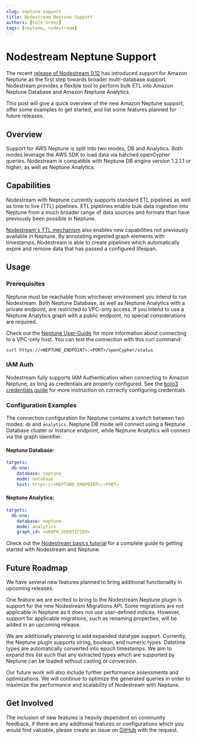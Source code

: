 ```yaml
---
slug: neptune-support
title: Nodestream Neptune Support
authors: [Cole-Greer]
tags: [neptune, nodestream]
---
```


# Nodestream Neptune Support

The recent [release of Nodestream 0.12](/docs/blog/0-12-release/) has introduced support for Amazon Neptune as the first step towards broader multi-database support. Nodestream provides a flexible tool to perform bulk ETL into Amazon Neptune Database and Amazon Neptune Analytics.

This post will give a quick overview of the new Amazon Neptune support, offer some examples to get started, and list some features planned for future releases.

## Overview

Support for AWS Neptune is split into two modes, DB and Analytics. Both modes leverage the AWS SDK to load data via batched openCypher queries. Nodestream is compatible with Neptune DB engine version 1.2.1.1 or higher, as well as Neptune Analytics.

## Capabilities

Nodestream with Neptune currently supports standard ETL pipelines as well as time to live (TTL) pipelines. ETL pipelines enable bulk data ingestion into Neptune from a much broader range of data sources and formats than have previously been possible in Neptune.

[Nodestream's TTL mechanism](/docs/docs/tutorials-intermediate/removing-data/) also enables new capabilities not previously available in Neptune. By annotating ingested graph elements with timestamps, Nodestream is able to create pipelines which automatically expire and remove data that has passed a configured lifespan.

## Usage

### Prerequisites

Neptune must be reachable from whichever environment you intend to run Nodestream. Both Neptune Database, as well as Neptune Analytics with a private endpoint, are restricted to VPC-only access. If you intend to use a Neptune Analytics graph with a public endpoint, no special considerations are required.

Check out the [Neptune User-Guide](https://docs.aws.amazon.com/neptune/latest/userguide/get-started-connecting.html) for more information about connecting to a VPC-only host. You can test the connection with this curl command:

```shell
curl https://<NEPTUNE_ENDPOINT>:<PORT>/openCypher/status
```

### IAM Auth

Nodestream fully supports IAM Authentication when connecting to Amazon Neptune, as long as credentials are properly configured. See the [boto3 credentials guide](https://boto3.amazonaws.com/v1/documentation/api/latest/guide/credentials.html#configuring-credentials) for more instruction on correctly configuring credentials.

### Configuration Examples

The connection configuration for Neptune contains a switch between two modes: `db` and `analytics`. Neptune DB mode will connect using a Neptune Database cluster or instance endpoint, while Neptune Analytics will connect via the graph identifier.

#### Neptune Database:

```yaml
targets:
  db-one:
    database: neptune
    mode: database
    host: https://<NEPTUNE_ENDPOINT>:<PORT>
```

#### Neptune Analytics:

```yaml
targets:
  db-one:
    database: neptune
    mode: analytics
    graph_id: <GRAPH_IDENTIFIER>
```

Check out the [Nodestream basics tutorial](/docs/docs/category/tutorial---basics/) for a complete guide to getting started with Nodestream and Neptune.

## Future Roadmap

We have several new features planned to bring additional functionality in upcoming releases.

One feature we are excited to bring to the Nodestream Neptune plugin is support for the new Nodestream Migrations API. Some migrations are not applicable in Neptune as it does not use user-defined indices. However, support for applicable migrations, such as renaming properties, will be added in an upcoming release.

We are additionally planning to add expanded datatype support. Currently, the Neptune plugin supports string, boolean, and numeric types. Datetime types are automatically converted into epoch timestamps. We aim to expand this list such that any extracted types which are supported by Neptune can be loaded without casting or conversion.

Our future work will also include further performance assessments and optimizations. We will continue to optimize the generated queries in order to maximize the performance and scalability of Nodestream with Neptune.

## Get Involved

The inclusion of new features is heavily dependent on community feedback, if there are any additional features or configurations which you would find valuable, please create an issue on [GitHub](https://github.com/nodestream-proj/nodestream-plugin-neptune/issues) with the request.

